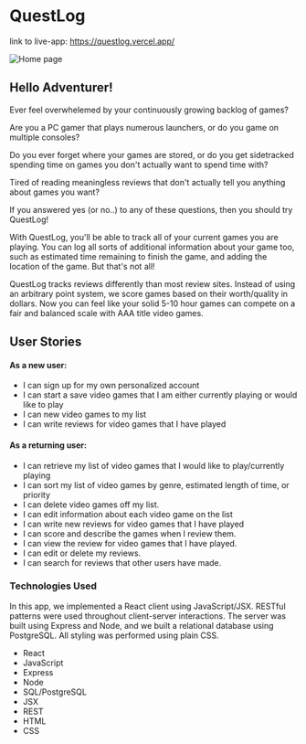 # QuestLog

link to live-app:  https://questlog.vercel.app/

![Home page]('./QuestLog/Home.jpg')

## Hello Adventurer!

Ever feel overwhelemed by your continuously growing backlog of games?

Are you a PC gamer that plays numerous launchers, or do you game on multiple consoles?

Do you ever forget where your games are stored, or do you get sidetracked spending time on games you don't actually want to spend time with? 

Tired of reading meaningless reviews that don't actually tell you anything about games you want?


If you answered yes (or no..) to any of these questions, then you should try QuestLog!

With QuestLog, you'll be able to track all of your current games you are playing.  You can log all sorts of additional information about your game too, such as estimated time remaining to finish the game, and adding the location of the game.  But that's not all!

QuestLog tracks reviews differently than most review sites.  Instead of using an arbitrary point system, we score games based on their worth/quality in dollars.  Now you can feel like your solid 5-10 hour games can compete on a fair and balanced scale with AAA title video games.  




## User Stories 

#### As a new user:  

* I can sign up for my own personalized account
* I can start a save video games that I am either currently playing or would like to play
* I can new video games to my list
* I can write reviews for video games that I have played

#### As a returning user:  

* I can retrieve my list of video games that I would like to play/currently playing
* I can sort my list of video games by genre, estimated length of time, or priority
* I can delete video games off my list.
* I can edit information about each video game on the list
* I can write new reviews for video games that I have played
* I can score and describe the games when I review them.
* I can view the review for video games that I have played.
* I can edit or delete my reviews.
* I can search for reviews that other users have made.


### Technologies Used


In this app, we implemented a React client using JavaScript/JSX.  RESTful patterns were used throughout client-server interactions.  The server was built using Express and Node, and we built a relational database using PostgreSQL.  All styling was performed using plain CSS.  

* React
* JavaScript
* Express
* Node
* SQL/PostgreSQL
* JSX
* REST
* HTML
* CSS


